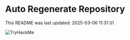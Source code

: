 # Auto Regenerate Repository

This README was last updated: 2025-03-06 11:31:31

 ![TryHackMe](https://tryhackme.com/badge/533634)
